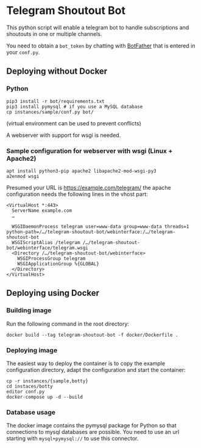 # Telegram Shoutout Bot

This python script will enable a telegram bot to handle subscriptions and shoutouts in one or multiple channels.

You need to obtain a `bot_token` by chatting with [BotFather](https://t.me/BotFather) that is entered in your `conf.py`.


## Deploying without Docker

### Python

```
pip3 install -r bot/requirements.txt
pip3 install pymysql # if you use a MySQL database
cp instances/sample/conf.py bot/
```

(virtual environment can be used to prevent conflicts)

A webserver with support for wsgi is needed.


### Sample configuration for webserver with wsgi (Linux + Apache2)

```
apt install python3-pip apache2 libapache2-mod-wsgi-py3
a2enmod wsgi
```

Presumed your URL is https://example.com/telegram/ the apache configuration needs the following lines in the vhost part:

```
<VirtualHost *:443>
  ServerName example.com
  …

  WSGIDaemonProcess telegram user=www-data group=www-data threads=1 python-path=/…/telegram-shoutout-bot/webinterface:/…/telegram-shoutout-bot
  WSGIScriptAlias /telegram /…/telegram-shoutout-bot/webinterface/telegram.wsgi
  <Directory /…/telegram-shoutout-bot/webinterface>
    WSGIProcessGroup telegram
    WSGIApplicationGroup %{GLOBAL}
  </Directory>
</VirtualHost>
```


## Deploying using Docker

### Building image
Run the following command in the root directory:
```shell script
docker build --tag telegram-shoutout-bot -f docker/Dockerfile .
```

### Deploying image
The easiest way to deploy the container is to copy the example configuration directory, adapt the configuration and start the container:
```shell script
cp -r instances/{sample,botty}
cd instaces/botty
editor conf.py
docker-compose up -d --build
```

### Database usage
The docker image contains the pymysql package for Python so that connections to mysql databases are possible.
You need to use an url starting with ```mysql+pymysql://``` to use this connector.
